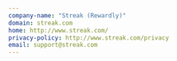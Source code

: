 ```yaml
---
company-name: "Streak (Rewardly)"
domain: streak.com
home: http://www.streak.com/
privacy-policy: http://www.streak.com/privacy
email: support@streak.com
---
```




